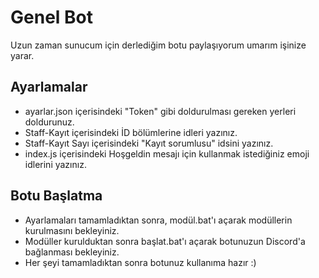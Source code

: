 # Genel Bot

Uzun zaman sunucum için derlediğim botu paylaşıyorum umarım işinize yarar.

## Ayarlamalar

- ayarlar.json içerisindeki "Token" gibi doldurulması gereken yerleri doldurunuz.
- Staff-Kayıt içerisindeki İD bölümlerine idleri yazınız.
- Staff-Kayıt Sayı içerisindeki "Kayıt sorumlusu" idsini yazınız.
- index.js içerisindeki Hoşgeldin mesajı için kullanmak istediğiniz emoji idlerini yazınız.

## Botu Başlatma

- Ayarlamaları tamamladıktan sonra, modül.bat'ı açarak modüllerin kurulmasını bekleyiniz.
- Modüller kurulduktan sonra başlat.bat'ı açarak botunuzun Discord'a bağlanması bekleyiniz.
- Her şeyi tamamladıktan sonra botunuz kullanıma hazır :)


